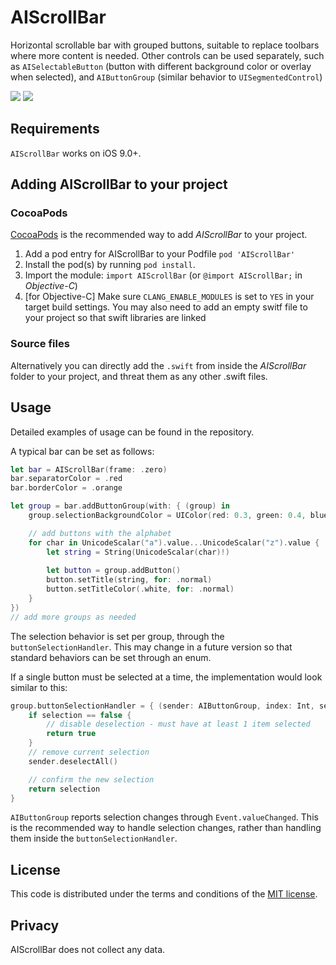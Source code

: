 # AIScrollBar

Horizontal scrollable bar with grouped buttons, suitable to replace toolbars where more content is needed.
Other controls can be used separately, such as `AISelectableButton` (button with different background color or overlay when selected), and `AIButtonGroup` (similar behavior to `UISegmentedControl`)

[![](https://user-images.githubusercontent.com/420564/112348806-d768fc00-8cd0-11eb-9fdf-8e7de778f879.png)](https://user-images.githubusercontent.com/420564/112348072-25313480-8cd0-11eb-87eb-e7a40aa0ff4d.png)
[![](https://user-images.githubusercontent.com/420564/112348809-d8019280-8cd0-11eb-897a-21a0b0155d21.png)](https://user-images.githubusercontent.com/420564/112348069-24000780-8cd0-11eb-9161-bd5bc8b11bfe.png)

## Requirements

`AIScrollBar` works on iOS 9.0+.


## Adding AIScrollBar to your project

### CocoaPods

[CocoaPods](http://cocoapods.org) is the recommended way to add *AIScrollBar* to your project.

1. Add a pod entry for AIScrollBar to your Podfile `pod 'AIScrollBar'`
2. Install the pod(s) by running `pod install`.
3. Import the module: `import AIScrollBar` (or `@import AIScrollBar;` in *Objective-C*)
4. [for Objective-C] Make sure `CLANG_ENABLE_MODULES` is set to `YES` in your target build settings. You may also need to add an empty switf file to your project so that swift libraries are linked

### Source files

Alternatively you can directly add the `.swift` from inside the *AIScrollBar* folder to your project, and threat them as any other .swift files.


## Usage

Detailed examples of usage can be found in the repository.

A typical bar can be set as follows:

```swift
let bar = AIScrollBar(frame: .zero)
bar.separatorColor = .red
bar.borderColor = .orange

let group = bar.addButtonGroup(with: { (group) in
    group.selectionBackgroundColor = UIColor(red: 0.3, green: 0.4, blue: 0.7, alpha: 1)

    // add buttons with the alphabet
    for char in UnicodeScalar("a").value...UnicodeScalar("z").value {
        let string = String(UnicodeScalar(char)!)
    
        let button = group.addButton()
        button.setTitle(string, for: .normal)
        button.setTitleColor(.white, for: .normal)
    }
})
// add more groups as needed
```

The selection behavior is set per group, through the `buttonSelectionHandler`. This may change in a future version so that standard behaviors can be set through an enum.

If a single button must be selected at a time, the implementation would look similar to this:

```swift
group.buttonSelectionHandler = { (sender: AIButtonGroup, index: Int, selection: Bool) in
    if selection == false {
        // disable deselection - must have at least 1 item selected
        return true
    }
    // remove current selection
    sender.deselectAll()

    // confirm the new selection
    return selection
}
```
`AIButtonGroup` reports selection changes through `Event.valueChanged`. This is the recommended way to handle selection changes, rather than handling them inside the `buttonSelectionHandler`. 

## License

This code is distributed under the terms and conditions of the [MIT license](LICENSE).


## Privacy

AIScrollBar does not collect any data.
